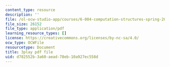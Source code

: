 ```yaml
---
content_type: resource
description: ''
file: /ol-ocw-studio-app/courses/6-004-computation-structures-spring-2017/d782552b3a60aead78eb10a927ec558d_7dhuZ6V9tcY.pdf
file_size: 26152
file_type: application/pdf
learning_resource_types: []
license: https://creativecommons.org/licenses/by-nc-sa/4.0/
ocw_type: OCWFile
resourcetype: Document
title: 3play pdf file
uid: d782552b-3a60-aead-78eb-10a927ec558d
---
```

